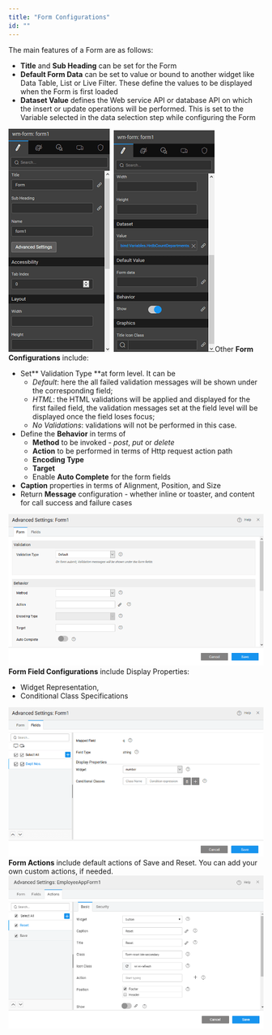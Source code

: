 ```yaml
---
title: "Form Configurations"
id: ""
---
```


The main features of a Form are as follows:

- **Title** and **Sub Heading** can be set for the Form
- **Default Form Data** can be set to value or bound to another widget like Data Table, List or Live Filter. These define the values to be displayed when the Form is first loaded
- **Dataset Value** defines the Web service API or database API on which the insert or update operations will be performed. This is set to the Variable selected in the data selection step while configuring the Form

[![](/learn/assets/Form_props1.png)](/learn/assets/Form_props1.png)  [![](/learn/assets/Form_props2.png)](/learn/assets/Form_props2.png)Other **Form Configurations** include:

- Set** Validation Type **at form level. It can be
    - _Default_: here the all failed validation messages will be shown under the corresponding field;
    - _HTML_: the HTML validations will be applied and displayed for the first failed field, the validation messages set at the field level will be displayed once the field loses focus;
    - _No Validations_: validations will not be performed in this case.
- Define the **Behavior** in terms of
    - **Method** to be invoked - _post_, _put_ or _delete_
    - **Action** to be performed in terms of Http request action path
    - **Encoding Type**
    - **Target**
    - Enable **Auto Complete** for the form fields
- **Caption** properties in terms of Alignment, Position, and Size
- Return **Message** configuration - whether inline or toaster, and content for call success and failure cases

[![](/learn/assets/form_config.png)](/learn/assets/form_config.png)**Form Field Configurations** include Display Properties:

- Widget Representation,
- Conditional Class Specifications

[![](/learn/assets/form_field_config.png)](/learn/assets/form_field_config.png)**Form Actions** include default actions of Save and Reset. You can add your own custom actions, if needed.[![](/learn/assets/form_action_config.png)](/learn/assets/form_action_config.png)

